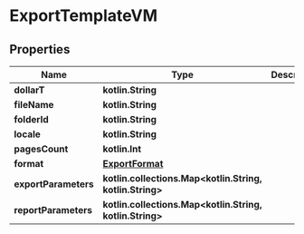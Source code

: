 
# ExportTemplateVM

## Properties
Name | Type | Description | Notes
------------ | ------------- | ------------- | -------------
**dollarT** | **kotlin.String** |  | 
**fileName** | **kotlin.String** |  |  [optional]
**folderId** | **kotlin.String** |  |  [optional]
**locale** | **kotlin.String** |  |  [optional]
**pagesCount** | **kotlin.Int** |  |  [optional]
**format** | [**ExportFormat**](ExportFormat.md) |  |  [optional]
**exportParameters** | **kotlin.collections.Map&lt;kotlin.String, kotlin.String&gt;** |  |  [optional]
**reportParameters** | **kotlin.collections.Map&lt;kotlin.String, kotlin.String&gt;** |  |  [optional]



